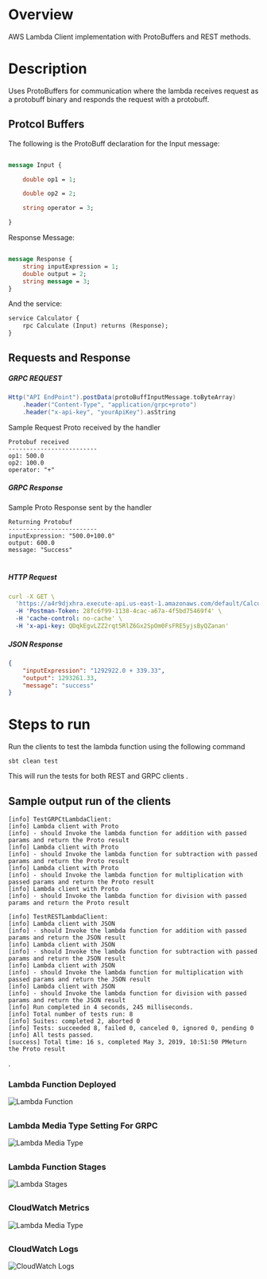 # Overview

AWS Lambda Client implementation with ProtoBuffers and REST methods.
 
 
# Description

Uses ProtoBuffers for communication where the lambda receives request as a protobuff
binary and responds the request with a protobuff.


## Protcol Buffers

The following is the ProtoBuff declaration for the Input message:

```proto

message Input {

    double op1 = 1;

    double op2 = 2;

    string operator = 3;

}
```

Response Message:

```proto

message Response {
    string inputExpression = 1;
    double output = 2;
    string message = 3;
}
```

And the service:

```proto
service Calculator {
    rpc Calculate (Input) returns (Response);
}
```

## Requests and Response


##### GRPC REQUEST 

```scala
Http("API EndPoint").postData(protoBuffInputMessage.toByteArray)
    .header("Content-Type", "application/grpc+proto")
    .header("x-api-key", "yourApiKey").asString
```

Sample Request Proto received by the handler

```
Protobuf received
-------------------------
op1: 500.0
op2: 100.0
operator: "+"
```

##### GRPC Response

Sample Proto Response sent by the handler

```
Returning Protobuf
-------------------------
inputExpression: "500.0+100.0"
output: 600.0
message: "Success"
```

#

##### HTTP Request

```yaml
curl -X GET \
  'https://a4r9djxhra.execute-api.us-east-1.amazonaws.com/default/CalculatorLambda?op1=1292922&op2=339.33&operator=%2B' \
  -H 'Postman-Token: 28fc6f99-1138-4cac-a67a-4f5bd75469f4' \
  -H 'cache-control: no-cache' \
  -H 'x-api-key: QDqkEgvLZZ2rqt5RlZ6Gx2SpOm0FsFRE5yjsByQZanan'
```

##### JSON Response 

```json
{
    "inputExpression": "1292922.0 + 339.33",
    "output": 1293261.33,
    "message": "success"
}
```



# Steps to run

Run the clients to test the lambda function using the following command

```sbtshell
sbt clean test
```

This will run the tests for both REST and GRPC clients .

## Sample output run of the clients 

```$xslt
[info] TestGRPCtLambdaClient:
[info] Lambda client with Proto
[info] - should Invoke the lambda function for addition with passed params and return the Proto result
[info] Lambda client with Proto
[info] - should Invoke the lambda function for subtraction with passed params and return the Proto result
[info] Lambda client with Proto
[info] - should Invoke the lambda function for multiplication with passed params and return the Proto result
[info] Lambda client with Proto
[info] - should Invoke the lambda function for division with passed params and return the Proto result

[info] TestRESTLambdaClient:
[info] Lambda client with JSON
[info] - should Invoke the lambda function for addition with passed params and return the JSON result
[info] Lambda client with JSON
[info] - should Invoke the lambda function for subtraction with passed params and return the JSON result
[info] Lambda client with JSON
[info] - should Invoke the lambda function for multiplication with passed params and return the JSON result
[info] Lambda client with JSON
[info] - should Invoke the lambda function for division with passed params and return the JSON result
[info] Run completed in 4 seconds, 245 milliseconds.
[info] Total number of tests run: 8
[info] Suites: completed 2, aborted 0
[info] Tests: succeeded 8, failed 0, canceled 0, ignored 0, pending 0
[info] All tests passed.
[success] Total time: 16 s, completed May 3, 2019, 10:51:50 PMeturn the Proto result
```
.

### Lambda Function Deployed

![Lambda Function](ScreenShots/LambdaFunction.png)

##

### Lambda Media Type Setting For GRPC

![Lambda Media Type](ScreenShots/LambdaMediaType.png)

##

### Lambda Function Stages

![Lambda Stages](ScreenShots/LambdaStages.png)

##

### CloudWatch Metrics

![Lambda Media Type](ScreenShots/LamdaCloudWatchMetrics.png)

##

### CloudWatch Logs

![CloudWatch Logs](ScreenShots/CloudwatchLogs.png)

##

